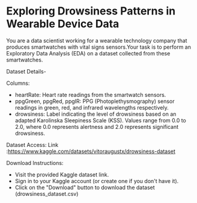 # Exploring Drowsiness Patterns in Wearable Device Data
You are a data scientist working for a wearable technology company that produces smartwatches  with vital signs sensors.Your task is to perform an Exploratory Data Analysis (EDA) on a dataset collected from these  smartwatches.

Dataset Details-

Columns:

- heartRate: Heart rate readings from the smartwatch sensors.
- ppgGreen, ppgRed, ppgIR: PPG (Photoplethysmography) sensor readings in green, red, and infrared wavelengths respectively.
- drowsiness: Label indicating the level of drowsiness based on an adapted Karolinska Sleepiness Scale (KSS). Values range from 0.0 to 2.0, where 0.0 represents alertness and 2.0 represents significant drowsiness.

Dataset Access:
Link :https://www.kaggle.com/datasets/vitoraugustx/drowsiness-dataset

Download Instructions:

- Visit the provided Kaggle dataset link.
- Sign in to your Kaggle account (or create one if you don't have it).
- Click on the "Download" button to download the dataset (drowsiness_dataset.csv)
